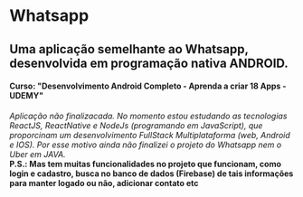 # Whatsapp
## Uma aplicação semelhante ao Whatsapp, desenvolvida em programação nativa ANDROID.
#### Curso: "Desenvolvimento Android Completo - Aprenda a criar 18 Apps - UDEMY"

*Aplicação não finalizacada. No momento estou estudando as tecnologias ReactJS, ReactNative e NodeJs (programando em JavaScript), que proporcinam um desenvolvimento FullStack Multiplataforma (web, Android e IOS). Por esse motivo ainda não finalizei o projeto do Whatsapp nem o Uber em JAVA.*
<br />
**P.S.: Mas tem muitas funcionalidades no projeto que funcionam, como login e cadastro, busca no banco de dados (Firebase) de tais informações para manter logado ou não, adicionar contato etc**
